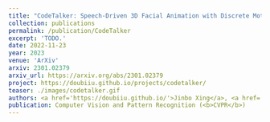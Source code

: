 ```yaml
---
title: "CodeTalker: Speech-Driven 3D Facial Animation with Discrete Motion Prior"
collection: publications
permalink: /publication/CodeTalker
excerpt: 'TODO.'
date: 2022-11-23
year: 2023
venue: 'ArXiv'
arxiv: 2301.02379
arxiv_url: https://arxiv.org/abs/2301.02379
project: https://doubiiu.github.io/projects/codetalker/
teaser: ./images/codetalker.gif
authors: <a href='https://doubiiu.github.io/'>Jinbo Xing</a>, <a href='https://menghanxia.github.io/'>Menghan Xia</a>, <a href='https://julianjuaner.github.io/'>Yuechen Zhang</a>, <b>Xiaodong Cun</b>, <a href='https://juewang725.github.io/'>Jue Wang</a>, <a href='https://www.cse.cuhk.edu.hk/~ttwong/myself.html'>Tien-Tsin Wong</a>
publication: Computer Vision and Pattern Recognition (<b>CVPR</b>)
---
```


<!-- This paper is about the number 3. The number 4 is left for future work. -->

<!-- [Download paper here](http://academicpages.github.io/files/paper3.pdf) -->
